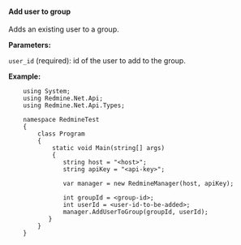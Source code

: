 #### Add user to group

Adds an existing user to a group.

**Parameters:**

`user_id` (required): id of the user to add to the group.

**Example:**

```
    using System;
    using Redmine.Net.Api;
    using Redmine.Net.Api.Types;

    namespace RedmineTest
    {
        class Program
        {
            static void Main(string[] args)
            {
               string host = "<host>";
               string apiKey = "<api-key>";

               var manager = new RedmineManager(host, apiKey);

               int groupId = <group-id>;
               int userId = <user-id-to-be-added>;
               manager.AddUserToGroup(groupId, userId);
           }
        }
    }
```